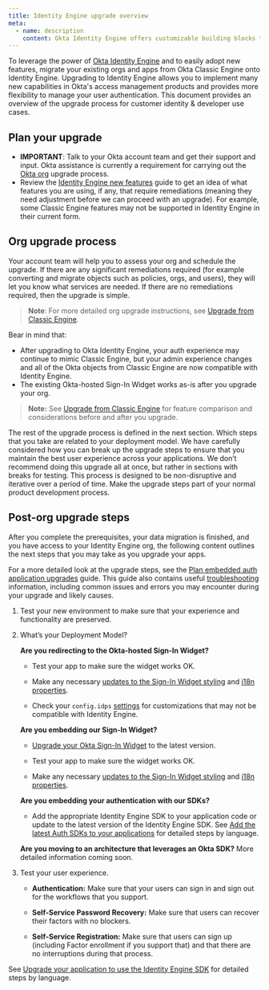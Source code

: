 ```yaml
---
title: Identity Engine upgrade overview
meta:
  - name: description
    content: Okta Identity Engine offers customizable building blocks that can support dynamic, app-based user journeys. Learn about the Identity Engine upgrade and what your org upgrade process may look like.
---
```

<ApiLifecycle access="ie" />

To leverage the power of [Okta Identity Engine](/docs/guides/oie-intro/) and to easily adopt new features, migrate your existing orgs and apps from Okta Classic Engine onto Identity Engine. Upgrading to Identity Engine allows you to implement many new capabilities in Okta's access management products and provides more flexibility to manage your user authentication. This document provides an overview of the upgrade process for customer identity & developer use cases.

## Plan your upgrade

* **IMPORTANT**: Talk to your Okta account team and get their support and input. Okta assistance is currently a requirement for carrying out the [Okta org](/docs/concepts/okta-organizations/) upgrade process.
* Review the [Identity Engine new features](https://help.okta.com/oie/en-us/Content/Topics/identity-engine-upgrade/features.htm) guide to get an idea of what features you are using, if any, that require remediations (meaning they need adjustment before we can proceed with an upgrade). For example, some Classic Engine features may not be supported in Identity Engine in their current form.

## Org upgrade process

Your account team will help you to assess your org and schedule the upgrade. If there are any significant remediations required (for example converting and migrate objects such as policies, orgs, and users), they will let you know what services are needed. If there are no remediations required, then the upgrade is simple.

> **Note**: For more detailed org upgrade instructions, see [Upgrade from Classic Engine](https://help.okta.com/okta_help.htm?type=oie&id=ext-oie-upgrade-eligibility).

Bear in mind that:

* After upgrading to Okta Identity Engine, your auth experience may continue to mimic Classic Engine, but your admin experience changes and all of the Okta objects from Classic Engine are now compatible with Identity Engine.
* The existing Okta-hosted Sign-In Widget works as-is after you upgrade your org.

> **Note:** See [Upgrade from Classic Engine](https://help.okta.com/okta_help.htm?type=oie&id=ext-oie-upgrade-eligibility) for feature comparison and considerations before and after you upgrade.

The rest of the upgrade process is defined in the next section. Which steps that you take are related to your deployment model. We have carefully considered how you can break up the upgrade steps to ensure that you maintain the best user experience across your applications. We don’t recommend doing this upgrade all at once, but rather in sections with breaks for testing. This process is designed to be non-disruptive and iterative over a period of time. Make the upgrade steps part of your normal product development process.

## Post-org upgrade steps

After you complete the prerequisites, your data migration is finished, and you have access to your Identity Engine org, the following content outlines the next steps that you may take as you upgrade your apps.

For a more detailed look at the upgrade steps, see the [Plan embedded auth application upgrades](/docs/guides/oie-upgrade-plan-embedded-upgrades) guide. This guide also contains useful [troubleshooting](/docs/guides/oie-upgrade-plan-embedded-upgrades/main/#troubleshooting) information, including common issues and errors you may encounter during your upgrade and likely causes.

1. Test your new environment to make sure that your experience and functionality are preserved.
2. What’s your Deployment Model?

    **Are you redirecting to the Okta-hosted Sign-In Widget?**

    * Test your app to make sure the widget works OK.

    * Make any necessary [updates to the Sign-In Widget styling](/docs/guides/oie-upgrade-sign-in-widget-styling/) and [i18n properties](/docs/guides/oie-upgrade-sign-in-widget-i18n/).

    * Check your `config.idps` [settings](https://github.com/okta/okta-signin-widget#openid-connect) for customizations that may not be compatible with Identity Engine.

    **Are you embedding our Sign-In Widget?**

    * [Upgrade your Okta Sign-In Widget](/docs/guides/oie-upgrade-sign-in-widget/) to the latest version.
    
    * Test your app to make sure the widget works OK.

    * Make any necessary [updates to the Sign-In Widget styling](/docs/guides/oie-upgrade-sign-in-widget-styling/) and [i18n properties](/docs/guides/oie-upgrade-sign-in-widget-i18n/).

    **Are you embedding your authentication with our SDKs?**

    * Add the appropriate Identity Engine SDK to your application code or update to the latest version of the Identity Engine SDK. See [Add the latest Auth SDKs to your applications](/docs/guides/oie-upgrade-add-sdk-to-your-app/nodejs/main/) for detailed steps by language. <!-- (/docs/guides/oie-upgrade-add-sdk-to-your-app/-/main/) -->

    **Are you moving to an architecture that leverages an Okta SDK?** More detailed information coming soon. <!-- See [Move away from using Authn APIs to using the appropriate SDK](/docs/guides/) for details on this task. -->

3. Test your user experience.

    * **Authentication:** Make sure that your users can sign in and sign out for the workflows that you support.

    * **Self-Service Password Recovery:** Make sure that users can recover their factors with no blockers.

    * **Self-Service Registration:** Make sure that users can sign up (including Factor enrollment if you support that) and that there are no interruptions during that process.

  See [Upgrade your application to use the Identity Engine SDK](/docs/guides/oie-upgrade-api-sdk-to-oie-sdk/nodejs/main/) for detailed steps by language. <!-- (/docs/guides/oie-upgrade-api-sdk-to-oie-sdk/-/main/) -->